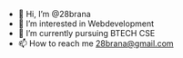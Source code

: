 - 👋 Hi, I’m @28brana
- 👀 I’m interested in Webdevelopment
- 🌱 I’m currently pursuing BTECH CSE 
- 📫 How to reach me 28brana@gmail.com

<!---
28brana/28brana is a ✨ special ✨ repository because its `README.md` (this file) appears on your GitHub profile.
You can click the Preview link to take a look at your changes.
--->
